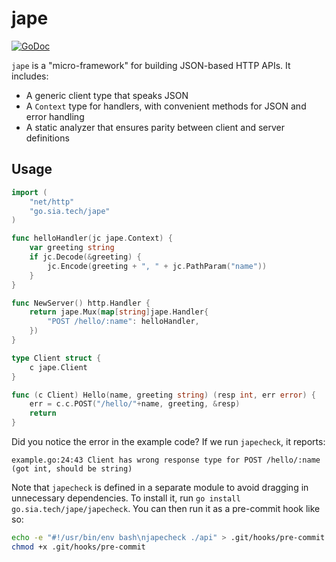 # jape

[![GoDoc](https://godoc.org/go.sia.tech/jape?status.svg)](https://godoc.org/go.sia.tech/jape)

`jape` is a "micro-framework" for building JSON-based HTTP APIs. It includes:

- A generic client type that speaks JSON
- A `Context` type for handlers, with convenient methods for JSON and error handling
- A static analyzer that ensures parity between client and server definitions

## Usage

```go
import (
    "net/http"
    "go.sia.tech/jape"
)

func helloHandler(jc jape.Context) {
    var greeting string
    if jc.Decode(&greeting) {
        jc.Encode(greeting + ", " + jc.PathParam("name"))
    }
}

func NewServer() http.Handler {
    return jape.Mux(map[string]jape.Handler{
        "POST /hello/:name": helloHandler,
    })
}

type Client struct {
    c jape.Client
}

func (c Client) Hello(name, greeting string) (resp int, err error) {
    err = c.c.POST("/hello/"+name, greeting, &resp)
    return
}
```

Did you notice the error in the example code? If we run `japecheck`, it reports:

```
example.go:24:43 Client has wrong response type for POST /hello/:name (got int, should be string)
```

Note that `japecheck` is defined in a separate module to avoid dragging in
unnecessary dependencies. To install it, run `go install go.sia.tech/jape/japecheck`.
You can then run it as a pre-commit hook like so:

```bash
echo -e "#!/usr/bin/env bash\njapecheck ./api" > .git/hooks/pre-commit
chmod +x .git/hooks/pre-commit
```

